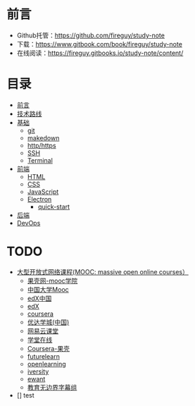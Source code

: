 # 前言
* Github托管：https://github.com/fireguy/study-note
* 下载：https://www.gitbook.com/book/fireguy/study-note
* 在线阅读：https://fireguy.gitbooks.io/study-note/content/


# 目录
* [前言](README.md)
* [技术路线](roadmap/roadmap.md)
* [基础](basic/basic.md)
  * [git](basic/Git/git.md)
  * [makedown](basic/makedown/makedown.md)
  * [http/https](basic/http-https/http-https.md)
  * [SSH](basic/SSH/ssh.md)
  * [Terminal](basic/Terminal/terminal.md)
* [前端](front-end/front-end.md)
  * [HTML](front-end/HTML/html.md)
  * [CSS](front-end/CSS/css.md)
  * [JavaScript](front-end/JavaScript/readme.md)
  * [Electron](front-end/electron/electron.md)
    * [quick-start](front-end/electron/quick-start.md)
* [后端](back-end/back-end.md)
* [DevOps](DevOps/index.md)

# TODO
- [大型开放式网络课程(MOOC: massive open online courses）](https://baike.baidu.com/item/%E5%A4%A7%E5%9E%8B%E5%BC%80%E6%94%BE%E5%BC%8F%E7%BD%91%E7%BB%9C%E8%AF%BE%E7%A8%8B?fromtitle=MOOC&fromid=8301540)
  - [果壳网-mooc学院](https://mooc.guokr.com/)
  - [中国大学Mooc](https://www.icourse163.org/)
  - [edX中国](https://www.edx.org/edxchina)
  - [edX](https://www.edx.org/)
  - [coursera](https://www.coursera.org)
  - [优达学城(中国)](https://cn.udacity.com/)
  - [网易云课堂](http://study.163.com/)
  - [学堂在线](http://www.xuetangx.com/)
  - [Coursera-果壳](https://mooc.guokr.com/platform/Coursera/)
  - [futurelearn](https://www.futurelearn.com/)
  - [openlearning](https://www.openlearning.com/)
  - [iversity](www.iversity.org)
  - [ewant](http://www.ewant.org/)
  - [教育无边界字幕组](http://www.edu-infinity.org/)
- [] test
